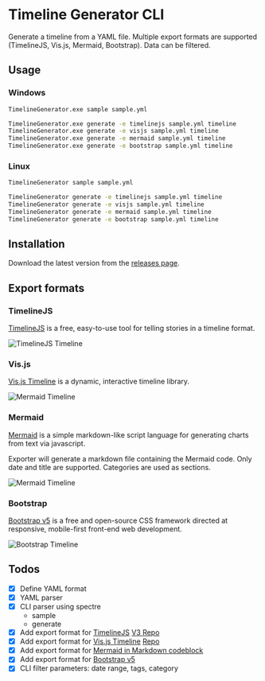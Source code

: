 # Timeline Generator CLI

Generate a timeline from a YAML file. Multiple export formats are supported (TimelineJS, Vis.js, Mermaid, Bootstrap). Data can be filtered.

## Usage

### Windows

```cmd
TimelineGenerator.exe sample sample.yml

TimelineGenerator.exe generate -e timelinejs sample.yml timeline
TimelineGenerator.exe generate -e visjs sample.yml timeline
TimelineGenerator.exe generate -e mermaid sample.yml timeline
TimelineGenerator.exe generate -e bootstrap sample.yml timeline
```

### Linux

```bash
TimelineGenerator sample sample.yml

TimelineGenerator generate -e timelinejs sample.yml timeline
TimelineGenerator generate -e visjs sample.yml timeline
TimelineGenerator generate -e mermaid sample.yml timeline
TimelineGenerator generate -e bootstrap sample.yml timeline
```

## Installation

Download the latest version from the [releases page](https://github.com/spech66/timelinegenerator/releases).

## Export formats

### TimelineJS

[TimelineJS](https://timeline.knightlab.com/) is a free, easy-to-use tool for telling stories in a timeline format.

![TimelineJS Timeline](https://media.githubusercontent.com/media/spech66/timelinegenerator/main/_Misc/timelinejs.png)

### Vis.js

[Vis.js Timeline](https://visjs.github.io/vis-timeline/examples/timeline/) is a dynamic, interactive timeline library.

![Mermaid Timeline](https://media.githubusercontent.com/media/spech66/timelinegenerator/main/_Misc/visjs.png)

### Mermaid

[Mermaid](https://mermaid.js.org/syntax/timeline.html) is a simple markdown-like script language for generating charts from text via javascript.

Exporter will generate a markdown file containing the Mermaid code. Only date and title are supported. Categories are used as sections.

![Mermaid Timeline](https://media.githubusercontent.com/media/spech66/timelinegenerator/main/_Misc/mermaid.png)

### Bootstrap

[Bootstrap v5](https://getbootstrap.com/docs/5.3/components/card/) is a free and open-source CSS framework directed at responsive, mobile-first front-end web development.

![Bootstrap Timeline](https://media.githubusercontent.com/media/spech66/timelinegenerator/main/_Misc/bootstrap.png)

## Todos

- [x] Define YAML format
- [x] YAML parser
- [x] CLI parser using spectre
    - sample
	- generate
- [x] Add export format for [TimelineJS](https://timeline.knightlab.com/) [V3 Repo](https://github.com/NUKnightLab/TimelineJS3)
- [x] Add export format for	[Vis.js Timeline](https://visjs.github.io/vis-timeline/) [Repo](https://github.com/visjs/vis-timeline)
- [x] Add export format for [Mermaid in Markdown codeblock](https://mermaid.js.org/syntax/timeline.html)
- [x] Add export format for [Bootstrap v5](https://getbootstrap.com/docs/5.3/components/card/)
- [x] CLI filter parameters: date range, tags, category
